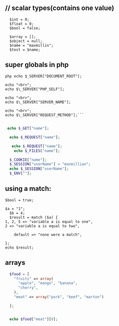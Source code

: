 ## // scalar types(contains one value)

```$string = "";
  $int = 0;
  $float = 0;
  $bool = false;

  $array = [];
  $object = null;
  $name = "maxmillin";
  $test = $name;
```

## super globals in php

````
php echo $_SERVER["DOCUMENT_ROOT"];

echo "<br>";
echo $\_SERVER["PHP_SELF"];

echo "<br>";
echo $\_SERVER["SERVER_NAME"];

echo "<br>";
echo $\_SERVER["REQUEST_METHOD"];```
````

##

```php
 echo $_GET["name"];

  echo $_REQUEST["name"];

   echo $_REQUEST["name"];
    echo $_FILES["name"];

  $_COOKIE["name"];
  $_SESSION["userName"] = "maxmillian";
  echo $_SESSION["userName"];
  $_ENV[""];
```

## using a match:

```
$bool = true;

$a = "1";
  $b = 4;
  $result = match ($a) {
1, 2, 5 => "variable a is equal to one",
2 => "variable a is equal to two",

    default => "none were a match",

};
echo $result;
```

## arrays

```php
  $food = [
    "fruits" => array(
      "apple", "mango", "banana",
      "cherry",
    ),
    "meat" => array("pork", "beef", "marton")

  ];


  echo $food["meat"][0];
```
